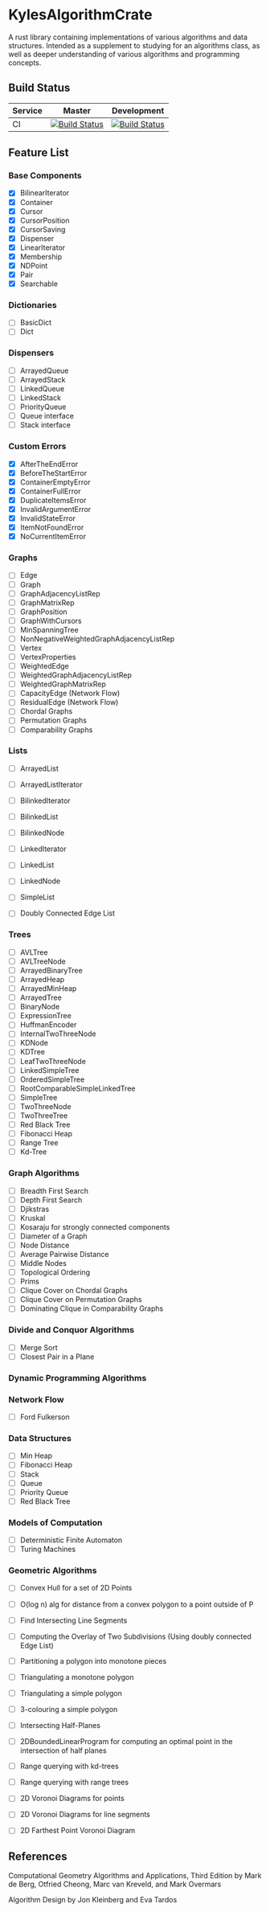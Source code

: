 # KylesAlgorithmCrate
A rust library containing implementations of various algorithms and data structures.  Intended as a supplement to studying for an algorithms class, as well as deeper understanding of various algorithms and programming concepts.

## Build Status
| Service | Master | Development |
|---------|--------|-------------|
| CI      |[![Build Status](https://travis-ci.org/KyleS22/KylesAlgorithmCrate.svg?branch=master)](https://travis-ci.org/KyleS22/KylesAlgorithmCrate) | [![Build Status](https://travis-ci.org/KyleS22/KylesAlgorithmCrate.svg?branch=development)](https://travis-ci.org/KyleS22/KylesAlgorithmCrate)| 

## Feature List

### Base Components
   - [X] BilinearIterator
   - [X] Container
   - [X] Cursor
   - [X] CursorPosition
   - [X] CursorSaving
   - [X] Dispenser
   - [X] LinearIterator
   - [X] Membership
   - [X] NDPoint
   - [X] Pair
   - [X] Searchable
 
### Dictionaries
   - [ ] BasicDict
   - [ ] Dict

### Dispensers
   - [ ] ArrayedQueue
   - [ ] ArrayedStack
   - [ ] LinkedQueue
   - [ ] LinkedStack
   - [ ] PriorityQueue
   - [ ] Queue interface
   - [ ] Stack interface

### Custom Errors
   - [X] AfterTheEndError
   - [X] BeforeTheStartError
   - [X] ContainerEmptyError
   - [X] ContainerFullError
   - [X] DuplicateItemsError
   - [X] InvalidArgumentError
   - [X] InvalidStateError
   - [X] ItemNotFoundError
   - [X] NoCurrentItemError

### Graphs
   - [ ] Edge
   - [ ] Graph
   - [ ] GraphAdjacencyListRep
   - [ ] GraphMatrixRep
   - [ ] GraphPosition
   - [ ] GraphWithCursors
   - [ ] MinSpanningTree
   - [ ] NonNegativeWeightedGraphAdjacencyListRep
   - [ ] Vertex
   - [ ] VertexProperties
   - [ ] WeightedEdge
   - [ ] WeightedGraphAdjacencyListRep
   - [ ] WeightedGraphMatrixRep
   - [ ] CapacityEdge (Network Flow)
   - [ ] ResidualEdge (Network Flow)
   - [ ] Chordal Graphs
   - [ ] Permutation Graphs
   - [ ] Comparability Graphs

### Lists
   - [ ] ArrayedList
   - [ ] ArrayedListIterator
   - [ ] BilinkedIterator
   - [ ] BilinkedList
   - [ ] BilinkedNode
   - [ ] LinkedIterator
   - [ ] LinkedList
   - [ ] LinkedNode
   - [ ] SimpleList
   - [ ] Doubly Connected Edge List
   
   
### Trees
   - [ ] AVLTree
   - [ ] AVLTreeNode
   - [ ] ArrayedBinaryTree
   - [ ] ArrayedHeap
   - [ ] ArrayedMinHeap
   - [ ] ArrayedTree
   - [ ] BinaryNode
   - [ ] ExpressionTree
   - [ ] HuffmanEncoder
   - [ ] InternalTwoThreeNode
   - [ ] KDNode
   - [ ] KDTree
   - [ ] LeafTwoThreeNode
   - [ ] LinkedSimpleTree
   - [ ] OrderedSimpleTree
   - [ ] RootComparableSimpleLinkedTree
   - [ ] SimpleTree
   - [ ] TwoThreeNode
   - [ ] TwoThreeTree
   - [ ] Red Black Tree
   - [ ] Fibonacci Heap
   - [ ] Range Tree
   - [ ] Kd-Tree

### Graph Algorithms
   - [ ] Breadth First Search
   - [ ] Depth First Search
   - [ ] Djikstras
   - [ ] Kruskal
   - [ ] Kosaraju for strongly connected components
   - [ ] Diameter of a Graph
   - [ ] Node Distance
   - [ ] Average Pairwise Distance
   - [ ] Middle Nodes
   - [ ] Topological Ordering
   - [ ] Prims 
   - [ ] Clique Cover on Chordal Graphs
   - [ ] Clique Cover on Permutation Graphs
   - [ ] Dominating Clique in Comparability Graphs

### Divide and Conquor Algorithms
   - [ ] Merge Sort
   - [ ] Closest Pair in a Plane

### Dynamic Programming Algorithms

### Network Flow
   - [ ] Ford Fulkerson

### Data Structures
   - [ ] Min Heap
   - [ ] Fibonacci Heap
   - [ ] Stack
   - [ ] Queue
   - [ ] Priority Queue
   - [ ] Red Black Tree
   
### Models of Computation
   - [ ] Deterministic Finite Automaton
   - [ ] Turing Machines
   
### Geometric Algorithms
   - [ ] Convex Hull for a set of 2D Points
   - [ ] O(log n) alg for distance from a convex polygon to a point outside of P
   - [ ] Find Intersecting Line Segments
   - [ ] Computing the Overlay of Two Subdivisions (Using doubly connected Edge List)
   - [ ] Partitioning a polygon into monotone pieces
   - [ ] Triangulating a monotone polygon
   - [ ] Triangulating a simple polygon
   - [ ] 3-colouring a simple polygon
   - [ ] Intersecting Half-Planes
   - [ ] 2DBoundedLinearProgram for computing an optimal point in the intersection of half planes
   - [ ] Range querying with kd-trees
   - [ ] Range querying with range trees
   - [ ] 2D Voronoi Diagrams for points
   - [ ] 2D Voronoi Diagrams for line segments
   - [ ] 2D Farthest Point Voronoi Diagram
   
   
   ## References
   Computational Geometry Algorithms and Applications, Third Edition by Mark de Berg, Otfried Cheong, Marc van Kreveld, and Mark Overmars
   
   Algorithm Design by Jon Kleinberg and Eva Tardos

